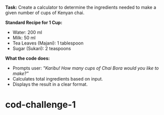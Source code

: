 **Task:** Create a calculator to determine the ingredients needed to make a given number of cups of Kenyan chai.

**Standard Recipe for 1 Cup:**
- Water: 200 ml  
- Milk: 50 ml  
- Tea Leaves (Majani): 1 tablespoon  
- Sugar (Sukari): 2 teaspoons  

**What the code does:**
- Prompts user: _"Karibu! How many cups of Chai Bora would you like to make?"_
- Calculates total ingredients based on input.
- Displays the result in a clear format.

# cod-challenge-1